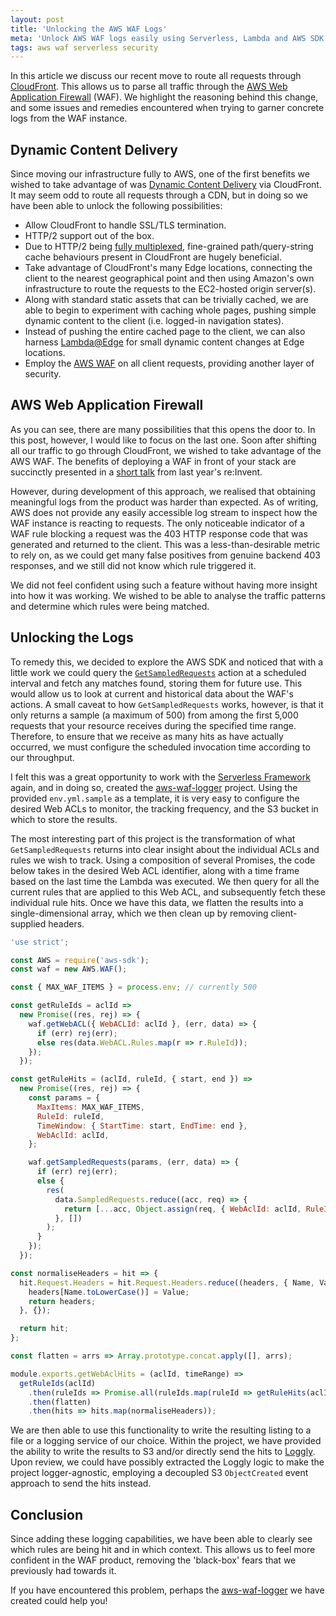 ```yaml
---
layout: post
title: 'Unlocking the AWS WAF Logs'
meta: 'Unlock AWS WAF logs easily using Serverless, Lambda and AWS SDK to gain deep insights into your web application firewall and enhance security.'
tags: aws waf serverless security
---
```


In this article we discuss our recent move to route all requests through [CloudFront](https://aws.amazon.com/cloudfront/).
This allows us to parse all traffic through the [AWS Web Application Firewall](https://aws.amazon.com/waf/) (WAF).
We highlight the reasoning behind this change, and some issues and remedies encountered when trying to garner concrete logs from the WAF instance.

<!--more-->

## Dynamic Content Delivery

Since moving our infrastructure fully to AWS, one of the first benefits we wished to take advantage of was [Dynamic Content Delivery](https://aws.amazon.com/cloudfront/dynamic-content/) via CloudFront.
It may seem odd to route all requests through a CDN, but in doing so we have been able to unlock the following possibilities:

- Allow CloudFront to handle SSL/TLS termination.
- HTTP/2 support out of the box.
- Due to HTTP/2 being [fully multiplexed](http://qnimate.com/what-is-multiplexing-in-http2/), fine-grained path/query-string cache behaviours present in CloudFront are hugely beneficial.
- Take advantage of CloudFront's many Edge locations, connecting the client to the nearest geographical point and then using Amazon's own infrastructure to route the requests to the EC2-hosted origin server(s).
- Along with standard static assets that can be trivially cached, we are able to begin to experiment with caching whole pages, pushing simple dynamic content to the client (i.e. logged-in navigation states).
- Instead of pushing the entire cached page to the client, we can also harness [Lambda@Edge](https://aws.amazon.com/lambda/edge/) for small dynamic content changes at Edge locations.
- Employ the [AWS WAF](https://aws.amazon.com/waf/) on all client requests, providing another layer of security.

## AWS Web Application Firewall

As you can see, there are many possibilities that this opens the door to.
In this post, however, I would like to focus on the last one.
Soon after shifting all our traffic to go through CloudFront, we wished to take advantage of the AWS WAF.
The benefits of deploying a WAF in front of your stack are succinctly presented in a [short talk](https://www.youtube.com/watch?v=4liTK5MrTNo) from last year's re:Invent.

However, during development of this approach, we realised that obtaining meaningful logs from the product was harder than expected.
As of writing, AWS does not provide any easily accessible log stream to inspect how the WAF instance is reacting to requests.
The only noticeable indicator of a WAF rule blocking a request was the 403 HTTP response code that was generated and returned to the client.
This was a less-than-desirable metric to rely on, as we could get many false positives from genuine backend 403 responses, and we still did not know which rule triggered it.

We did not feel confident using such a feature without having more insight into how it was working.
We wished to be able to analyse the traffic patterns and determine which rules were being matched.

## Unlocking the Logs

To remedy this, we decided to explore the AWS SDK and noticed that with a little work we could query the [`GetSampledRequests`](http://docs.aws.amazon.com/waf/latest/APIReference/API_GetSampledRequests.html) action at a scheduled interval and fetch any matches found, storing them for future use.
This would allow us to look at current and historical data about the WAF's actions.
A small caveat to how `GetSampledRequests` works, however, is that it only returns a sample (a maximum of 500) from among the first 5,000 requests that your resource receives during the specified time range.
Therefore, to ensure that we receive as many hits as have actually occurred, we must configure the scheduled invocation time according to our throughput.

I felt this was a great opportunity to work with the [Serverless Framework](https://serverless.com/) again, and in doing so, created the [aws-waf-logger](https://github.com/mybuilder/aws-waf-logger) project.
Using the provided `env.yml.sample` as a template, it is very easy to configure the desired Web ACLs to monitor, the tracking frequency, and the S3 bucket in which to store the results.

The most interesting part of this project is the transformation of what `GetSampledRequests` returns into clear insight about the individual ACLs and rules we wish to track.
Using a composition of several Promises, the code below takes in the desired Web ACL identifier, along with a time frame based on the last time the Lambda was executed.
We then query for all the current rules that are applied to this Web ACL, and subsequently fetch these individual rule hits.
Once we have this data, we flatten the results into a single-dimensional array, which we then clean up by removing client-supplied headers.

```js
'use strict';

const AWS = require('aws-sdk');
const waf = new AWS.WAF();

const { MAX_WAF_ITEMS } = process.env; // currently 500

const getRuleIds = aclId =>
  new Promise((res, rej) => {
    waf.getWebACL({ WebACLId: aclId }, (err, data) => {
      if (err) rej(err);
      else res(data.WebACL.Rules.map(r => r.RuleId));
    });
  });

const getRuleHits = (aclId, ruleId, { start, end }) =>
  new Promise((res, rej) => {
    const params = {
      MaxItems: MAX_WAF_ITEMS,
      RuleId: ruleId,
      TimeWindow: { StartTime: start, EndTime: end },
      WebAclId: aclId,
    };

    waf.getSampledRequests(params, (err, data) => {
      if (err) rej(err);
      else {
        res(
          data.SampledRequests.reduce((acc, req) => {
            return [...acc, Object.assign(req, { WebAclId: aclId, RuleId: ruleId })];
          }, [])
        );
      }
    });
  });

const normaliseHeaders = hit => {
  hit.Request.Headers = hit.Request.Headers.reduce((headers, { Name, Value }) => {
    headers[Name.toLowerCase()] = Value;
    return headers;
  }, {});

  return hit;
};

const flatten = arrs => Array.prototype.concat.apply([], arrs);

module.exports.getWebAclHits = (aclId, timeRange) =>
  getRuleIds(aclId)
    .then(ruleIds => Promise.all(ruleIds.map(ruleId => getRuleHits(aclId, ruleId, timeRange))))
    .then(flatten)
    .then(hits => hits.map(normaliseHeaders));
```

We are then able to use this functionality to write the resulting listing to a file or a logging service of our choice.
Within the project, we have provided the ability to write the results to S3 and/or directly send the hits to [Loggly](https://www.loggly.com/).
Upon review, we could have possibly extracted the Loggly logic to make the project logger-agnostic, employing a decoupled S3 `ObjectCreated` event approach to send the hits instead.

## Conclusion

Since adding these logging capabilities, we have been able to clearly see which rules are being hit and in which context.
This allows us to feel more confident in the WAF product, removing the 'black-box' fears that we previously had towards it.

If you have encountered this problem, perhaps the [aws-waf-logger](https://github.com/mybuilder/aws-waf-logger) we have created could help you!
